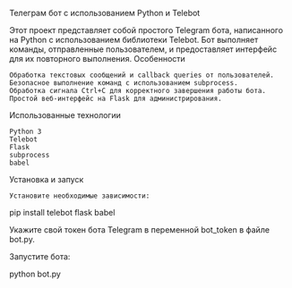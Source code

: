 Телеграм бот с использованием Python и Telebot

Этот проект представляет собой простого Telegram бота, написанного на Python с использованием библиотеки Telebot. Бот выполняет команды, отправленные пользователем, и предоставляет интерфейс для их повторного выполнения.
Особенности

    Обработка текстовых сообщений и callback queries от пользователей.
    Безопасное выполнение команд с использованием subprocess.
    Обработка сигнала Ctrl+C для корректного завершения работы бота.
    Простой веб-интерфейс на Flask для администрирования.

Использованные технологии

    Python 3
    Telebot
    Flask
    subprocess
    babel

Установка и запуск

    Установите необходимые зависимости:

pip install telebot flask babel

Укажите свой токен бота Telegram в переменной bot_token в файле bot.py.

Запустите бота:

python bot.py
